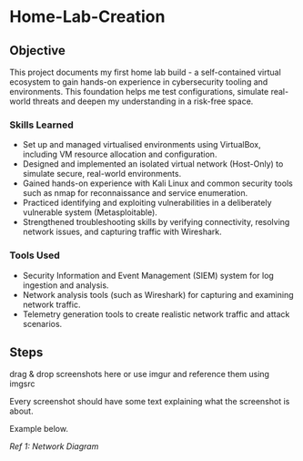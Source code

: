 # Home-Lab-Creation

## Objective

This project documents my first home lab build - a self-contained virtual ecosystem to gain hands-on experience in cybersecurity tooling and environments. This foundation helps me test configurations, simulate real-world threats and deepen my understanding in a risk-free space.

### Skills Learned

- Set up and managed virtualised environments using VirtualBox, including VM resource allocation and configuration.
- Designed and implemented an isolated virtual network (Host-Only) to simulate secure, real-world environments.
- Gained hands-on experience with Kali Linux and common security tools such as nmap for reconnaissance and service enumeration.
- Practiced identifying and exploiting vulnerabilities in a deliberately vulnerable system (Metasploitable).
- Strengthened troubleshooting skills by verifying connectivity, resolving network issues, and capturing traffic with Wireshark.

### Tools Used

- Security Information and Event Management (SIEM) system for log ingestion and analysis.
- Network analysis tools (such as Wireshark) for capturing and examining network traffic.
- Telemetry generation tools to create realistic network traffic and attack scenarios.

## Steps
drag & drop screenshots here or use imgur and reference them using imgsrc

Every screenshot should have some text explaining what the screenshot is about.

Example below.

*Ref 1: Network Diagram*
